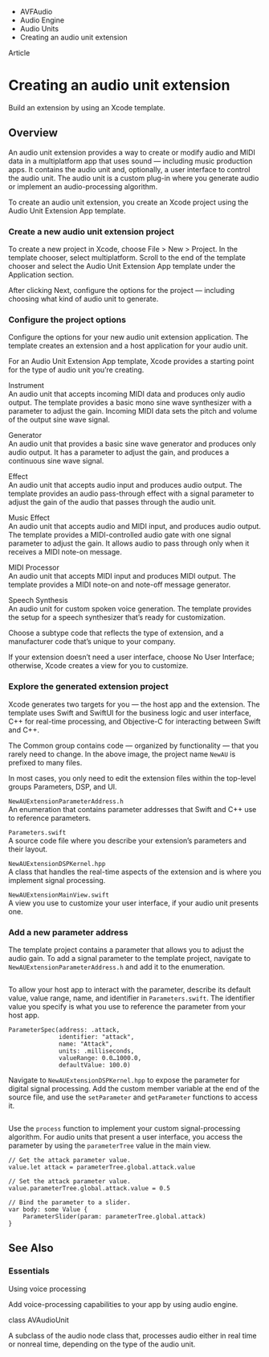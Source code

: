 

- AVFAudio
- Audio Engine
- Audio Units
-  Creating an audio unit extension 

Article

# Creating an audio unit extension

Build an extension by using an Xcode template.

## Overview

An audio unit extension provides a way to create or modify audio and MIDI data in a multiplatform app that uses sound — including music production apps. It contains the audio unit and, optionally, a user interface to control the audio unit. The audio unit is a custom plug-in where you generate audio or implement an audio-processing algorithm.

To create an audio unit extension, you create an Xcode project using the Audio Unit Extension App template.

### Create a new audio unit extension project

To create a new project in Xcode, choose File \> New \> Project. In the template chooser, select multiplatform. Scroll to the end of the template chooser and select the Audio Unit Extension App template under the Application section.

After clicking Next, configure the options for the project — including choosing what kind of audio unit to generate.

### Configure the project options

Configure the options for your new audio unit extension application. The template creates an extension and a host application for your audio unit.

For an Audio Unit Extension App template, Xcode provides a starting point for the type of audio unit you’re creating.

Instrument  
An audio unit that accepts incoming MIDI data and produces only audio output. The template provides a basic mono sine wave synthesizer with a parameter to adjust the gain. Incoming MIDI data sets the pitch and volume of the output sine wave signal.

Generator  
An audio unit that provides a basic sine wave generator and produces only audio output. It has a parameter to adjust the gain, and produces a continuous sine wave signal.

Effect  
An audio unit that accepts audio input and produces audio output. The template provides an audio pass-through effect with a signal parameter to adjust the gain of the audio that passes through the audio unit.

Music Effect  
An audio unit that accepts audio and MIDI input, and produces audio output. The template provides a MIDI-controlled audio gate with one signal parameter to adjust the gain. It allows audio to pass through only when it receives a MIDI note-on message.

MIDI Processor  
An audio unit that accepts MIDI input and produces MIDI output. The template provides a MIDI note-on and note-off message generator.

Speech Synthesis  
An audio unit for custom spoken voice generation. The template provides the setup for a speech synthesizer that’s ready for customization.

Choose a subtype code that reflects the type of extension, and a manufacturer code that’s unique to your company.

If your extension doesn’t need a user interface, choose No User Interface; otherwise, Xcode creates a view for you to customize.

### Explore the generated extension project

Xcode generates two targets for you — the host app and the extension. The template uses Swift and SwiftUI for the business logic and user interface, C++ for real-time processing, and Objective-C for interacting between Swift and C++.

The Common group contains code — organized by functionality — that you rarely need to change. In the above image, the project name `NewAU` is prefixed to many files.

In most cases, you only need to edit the extension files within the top-level groups Parameters, DSP, and UI.

`NewAUExtensionParameterAddress.h`  
An enumeration that contains parameter addresses that Swift and C++ use to reference parameters.

`Parameters.swift`  
A source code file where you describe your extension’s parameters and their layout.

`NewAUExtensionDSPKernel.hpp`  
A class that handles the real-time aspects of the extension and is where you implement signal processing.

`NewAUExtensionMainView.swift`  
A view you use to customize your user interface, if your audio unit presents one.

### Add a new parameter address

The template project contains a parameter that allows you to adjust the audio gain. To add a signal parameter to the template project, navigate to `NewAUExtensionParameterAddress.h` and add it to the enumeration.

```
```

To allow your host app to interact with the parameter, describe its default value, value range, name, and identifier in `Parameters.swift`. The identifier value you specify is what you use to reference the parameter from your host app.

```
ParameterSpec(address: .attack,
              identifier: "attack",
              name: "Attack",
              units: .milliseconds,
              valueRange: 0.0…1000.0,
              defaultValue: 100.0)
```

Navigate to `NewAUExtensionDSPKernel.hpp` to expose the parameter for digital signal processing. Add the custom member variable at the end of the source file, and use the `setParameter` and `getParameter` functions to access it.

```
```

Use the `process` function to implement your custom signal-processing algorithm. For audio units that present a user interface, you access the parameter by using the `parameterTree` value in the main view.

```
// Get the attack parameter value.
value.let attack = parameterTree.global.attack.value

// Set the attack parameter value.
value.parameterTree.global.attack.value = 0.5

// Bind the parameter to a slider.
var body: some Value {
    ParameterSlider(param: parameterTree.global.attack)
}
```

## See Also

### Essentials

Using voice processing

Add voice-processing capabilities to your app by using audio engine.

class AVAudioUnit

A subclass of the audio node class that, processes audio either in real time or nonreal time, depending on the type of the audio unit.

